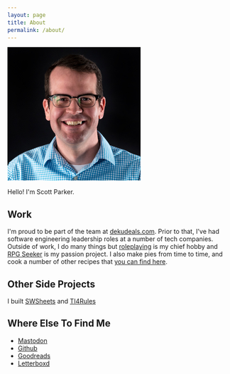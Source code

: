 ```yaml
---
layout: page
title: About
permalink: /about/
---
```


![](/images/headshot-small.jpeg)

Hello! I'm Scott Parker.

## Work

I'm proud to be part of the team at [dekudeals.com](https://dekudeals.com). Prior to that, I've had software engineering leadership roles at a number of tech companies. Outside of work, I do many things but [roleplaying](/category/roleplaying) is my chief hobby and [RPG Seeker](https://rpgseeker.com) is my passion project. I also make pies from time to time, and cook a number of other recipes that [you can find here](https://recipes.scottparker.co).

## Other Side Projects

I built [SWSheets](http://swsheets.com) and [TI4Rules](https://ti4rules.github.io/)

## Where Else To Find Me

* [Mastodon](https://mastodon.social/sparker)
* [Github](https://github.com/sparkertime)
* [Goodreads](https://www.goodreads.com/user/show/5400288-scott-parker)
* [Letterboxd](https://letterboxd.com/hellosparker/)